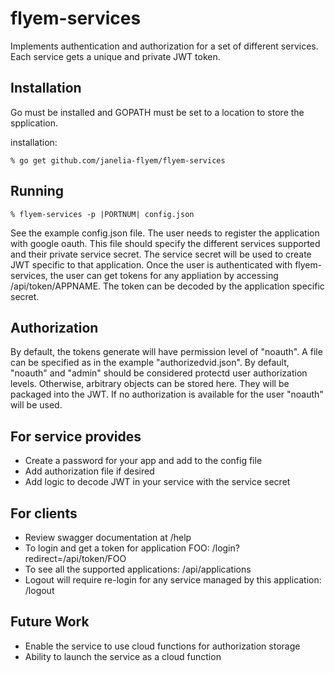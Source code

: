 # flyem-services

Implements authentication and authorization for a set of different
services.  Each service gets a unique and private JWT token.


## Installation

Go must be installed and GOPATH must be set to a location to store the spplication.

installation:

    % go get github.com/janelia-flyem/flyem-services

## Running

    % flyem-services -p |PORTNUM| config.json

See the example config.json file.  The user needs to register the application with
google oauth.  This file should specify the different services supported and their private
service secret.  The service secret will be used to create JWT specific to that application.  Once
the user is authenticated with flyem-services, the user can get tokens for any
appliation by accessing /api/token/APPNAME.  The token can be decoded by the application
specific secret.


## Authorization

By default, the tokens generate will have permission level of "noauth".  A file
can be specified as in the example "authorizedvid.json".  By default, "noauth"
and "admin" should be considered protectd user authorization levels. Otherwise,
arbitrary objects can be stored here.  They will be packaged into the JWT.
If no authorization
is available for the user "noauth" will be used. 

## For service provides

* Create a password for your app and add to the config file
* Add authorization file if desired
* Add logic to decode JWT in your service with the service secret

## For clients

* Review swagger documentation at /help
* To login and get a token for application FOO: /login?redirect=/api/token/FOO
* To see all the supported applications: /api/applications
* Logout will require re-login for any service managed by this application: /logout

## Future Work

* Enable the service to use cloud functions for authorization storage
* Ability to launch the service as a cloud function

